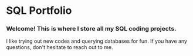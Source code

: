 # SQL Portfolio

### Welcome! This is where I store all my SQL coding projects. 
I like trying out new codes and querying databases for fun. 
If you have any questions, don't hesitate to reach out to me.

